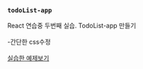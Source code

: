 ### `todoList-app`

React 연습중 두번째 실습. TodoList-app 만들기
<br><br>
-간단한 css수정 <br><br>
[실습한 예제보기](http://pumpkinzomb.github.io/todolist-app/)